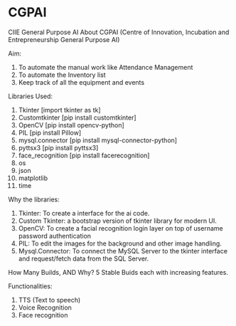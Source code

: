 # CGPAI
CIIE General Purpose AI
About CGPAI (Centre of Innovation, Incubation and Entrepreneurship General Purpose AI)

Aim:
1. To automate the manual work like Attendance Management
2. To automate the Inventory list
3. Keep track of all the equipment and events

Libraries Used:
1. Tkinter   [import tkinter as tk]
2. Customtkinter [pip install customtkinter]
3. OpenCV [pip install opencv-python]
4. PIL [pip install Pillow]
5. mysql.connector [pip install mysql-connector-python]
6. pyttsx3 [pip install pyttsx3]
7. face_recognition [pip install facerecognition]
8. os
9. json
10. matplotlib
11. time

Why the libraries:
1. Tkinter: To create a interface for the ai code.
2. Custom Tkinter: a bootstrap version of tkinter library for modern UI.
3. OpenCV: To create a facial recognition login layer on top of username password authentication
4. PIL: To edit the images for the background and other image handling.
5. Mysql.Connector: To connect the MySQL Server to the tkinter interface and request/fetch data from the SQL Server.

How Many Builds, AND Why?
5 Stable Buids each with increasing features.

Functionalities:
1. TTS (Text to speech)
2. Voice Recognition
3. Face recognition
